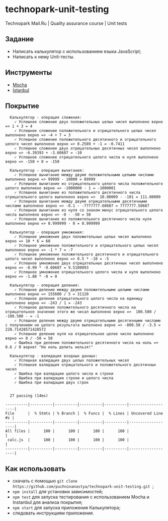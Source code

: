 # technopark-unit-testing
Technopark Mail.Ru | Quality assurance course | Unit tests

## Задание

- Написать калькулятор с использованием языка JavaScript;
- Написать к нему Unit-тесты.

## Инструменты

- [Mocha](https://mochajs.org)
- [Istanbul](https://istanbul.js.org)

## Покрытие 

```
  Калькулятор - операция сложения:
    ✓ Успешное сложение двух положительных целых чисел выполнено верно => 1 + 3 = 4
    ✓ Успешное сложение положительного и отрицательного целых чисел выполнено верно => -4 + 7 = 3
    ✓ Успешное сложение положительного десятичного и отрицательного целого чисел выполнено верно => 0.2589 + -1 = -0.7411
    ✓ Успешное сложение двух отрицательных десятичных чисел выполнено верно => -6.39393 + -3.60607 = -10
    ✓ Успешное сложение отрицательного целого числа и нуля выполнено верно => -150 + 0 = -150

  Калькулятор - операция вычитания:
    ✓ Успешное вычитание между двумя положительными целыми числами выполнено верно => 99999 - 10000 = 89999
    ✓ Успешное вычитание из отрицательного целого числа положительного целого выполнено верно => -1000000 - 1 = -1000001
    ✓ Успешное вычитание из положительного десятичного числа отрицательного целого выполнено верно =>  10.00009 - -101 = 111.00009
    ✓ Успешное вычитание между двумя отрицательными десятичными числами выполнено верно => -0.1 - -7777777.60607 = 7777777.50607
    ✓ Успешное вычитание из нуля со знаком минус отрицательного целого числа выполнено верно => -0 - -50 = 50
    ✓ Успешное вычитание из положительного десятичного числа нуля выполнено верно => 0.999999 - 0 = 0.999999

  Калькулятор - операция умножения:
    ✓ Успешное умножение двух положительных целых чисел выполнено верно => 10 * 6 = 60
    ✓ Успешное умножение положительного и отрицательного целых чисел выполнено верно => -1 * 7 = -7
    ✓ Успешное умножение положительного десятичного и отрицательного целого чисел выполнено верно => 0.5 * -10 = -5
    ✓ Успешное умножение двух отрицательных десятичных чисел выполнено верно => -0.99 * -9.60607 = 9.5100093
    ✓ Успешное умножение отрицательного целого числа и нуля выполнено верно => -1.88 * -0 = 0

  Калькулятор - операция деления:
    ✓ Успешное деление между двумя положительными целыми числами выполнено верно => 155600 / 5 = 31120
    ✓ Успешное деление отрицательного целого числа на единицу выполнено верно => -243 / 1 = -243
    ✓ Успешное деление положительного десятичного числа на отрицательное значение этого же чисал выполнено верно =>  100.500 / -100.500 - = -1
    ✓ Успешное деление между двумя отрицательными десятичными числами с получением не целого результата выполнено верно => -800.50 / -3.5 = 228.71428571428572
    ✓ Успешное деление нуля на отрицательное целое число выполнено верно => 0 / -50 = 50
    ✓ Ошибка при делении положительного десятичного числа на ноль => 0.6 / 0 вернет "На ноль делить нельзя!"

  Калькулятор - валидация входных данных:
    ✓ Успешная валидация двух целых положительных чисел
    ✓ Успешная валидация отрицательного и положительного десятичных чисел
    ✓ Ошибка при валидации целого числа и строки
    ✓ Ошибка при валидации строки и целого числа
    ✓ Ошибка при валидации двух строк


  27 passing (14ms)

----------|----------|----------|----------|----------|-------------------|
File      |  % Stmts | % Branch |  % Funcs |  % Lines | Uncovered Line #s |
----------|----------|----------|----------|----------|-------------------|
All files |      100 |      100 |      100 |      100 |                   |
 calc.js  |      100 |      100 |      100 |      100 |                   |
----------|----------|----------|----------|----------|-------------------|
```

## Как использовать

- скачать с помощью ```git clone https://github.com/puchninanastya/technopark-unit-testing.git ```;
- ```npm install``` для установки зависимостей;
- ```npm test``` для запуска тестирования с использованием Mocha и Instanbul для анализа покрытия;
- ```npm start``` для запуска приложения Калькулятора;
- следовать инструкциям приложения.